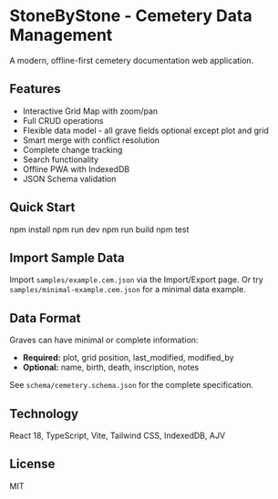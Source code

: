 # StoneByStone - Cemetery Data Management

A modern, offline-first cemetery documentation web application.

## Features

- Interactive Grid Map with zoom/pan
- Full CRUD operations
- Flexible data model - all grave fields optional except plot and grid
- Smart merge with conflict resolution
- Complete change tracking
- Search functionality
- Offline PWA with IndexedDB
- JSON Schema validation

## Quick Start

npm install
npm run dev
npm run build
npm test

## Import Sample Data

Import `samples/example.cem.json` via the Import/Export page.
Or try `samples/minimal-example.cem.json` for a minimal data example.

## Data Format

Graves can have minimal or complete information:
- **Required:** plot, grid position, last_modified, modified_by
- **Optional:** name, birth, death, inscription, notes

See `schema/cemetery.schema.json` for the complete specification.

## Technology

React 18, TypeScript, Vite, Tailwind CSS, IndexedDB, AJV

## License

MIT
